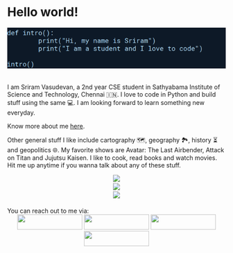 # Hello world!

<div align="center">
<img src='cover.jpg' title="cover" alt="">
</div>
<br />

I am Sriram Vasudevan, a 2nd year CSE student in Sathyabama Institute of Science and Technology, Chennai :india:. I love to code in Python and build stuff using the same :computer:. I am looking forward to learn something new everyday.
 
Know more about me <a href="https://sriram-bb63.github.io/">here</a>.

<!-- I am a big fan of 
> "Shinzou wo sasageyo" <br> - Commander Erwin Smith (Attack on Titan)

which translates to "Devote your heart". -->

Other general stuff I like include cartography :world_map:, geography :national_park:, history :hourglass_flowing_sand: and geopolitics :globe_with_meridians:. My favorite shows are Avatar: The Last Airbender, Attack on Titan and Jujutsu Kaisen. I like to cook, read books and watch movies. Hit me up anytime if you wanna talk about any of these stuff.

<div align="center">
<img src="https://github-readme-stats.vercel.app/api?username=Sriram-bb63&show_icons=true&theme=synthwave&border_radius=0&title_color=a4ccd8&text_color=a4ccd8&icon_color=a4ccd8&bg_color=0d1927&custom_title=Github stats">
<br />
<img src="https://github-readme-stats.vercel.app/api/top-langs/?username=Sriram-bb63&layout=compact&bg_color=0d1927&text_color=a4ccd8&title_color=a4ccd8">
<br />
<img src="https://activity-graph.herokuapp.com/graph?username=Sriram-bb63&bg_color=0d1927&color=8aafba&line=8aafba&point=8aafba&area_color==8aafba&hide_border=true&custom_title=Contribution%20Graph">
</div>

<br />
You can reach out to me via:
<div align="center">
<a href="https://www.linkedin.com/in/sriram-vasudevan-0812" target="_blank"><img src="https://img.shields.io/badge/LinkedIn-0077B5?style=for-the-badge&logo=linkedin&logoColor=white" style="width: 150px; height: 35px;"></a> <a href="https://discordapp.com/users/576274954367139850" target="_blank"><img src="https://img.shields.io/badge/Discord-7289DA?style=for-the-badge&logo=discord&logoColor=white" style="width: 150px; height: 35px;"></a> <a href="mailto:srriram2002.31@gmail.com" target="_blank"><img src="https://img.shields.io/badge/Gmail-D14836?style=for-the-badge&logo=gmail&logoColor=white" style="width: 150px; height: 35px;"></a> <a href="https://twitter.com/Sriram_31_?t=jruCfgXdkYG8LtihMqVATw&s=09" target="_blank"><img src="https://img.shields.io/badge/Twitter-1DA1F2?style=for-the-badge&logo=twitter&logoColor=white" style="width: 150px; height: 35px;"></a>
</div>
